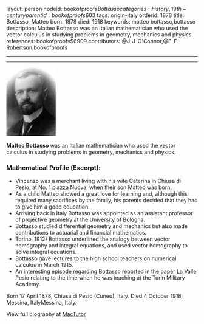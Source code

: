 layout: person
nodeid: bookofproofs$Bottasso
categories: history,19th-century
parentid: bookofproofs$603
tags: origin-italy
orderid: 1878
title: Bottasso, Matteo
born: 1878
died: 1918
keywords: matteo bottasso,bottasso
description: Matteo Bottasso was an Italian mathematician who used the vector calculus in studying problems in geometry, mechanics and physics.
references: bookofproofs$6909
contributors: @J-J-O'Connor,@E-F-Robertson,bookofproofs

---



---

![Bottasso.jpg](https://github.com/bookofproofs/bookofproofs.github.io/blob/main/_sources/_assets/images/portraits/Bottasso.jpg?raw=true)

**Matteo Bottasso** was an Italian mathematician who used the vector calculus in studying problems in geometry, mechanics and physics.

### Mathematical Profile (Excerpt):
* Vincenzo was a merchant living with his wife Caterina in Chiusa di Pesio, at No. 1 piazza Nuova, when their son Matteo was born.
* As a child Matteo showed a great love for learning and, although this required many sacrifices by the family, his parents decided that they had to give him a good education.
* Arriving back in Italy Bottasso was appointed as an assistant professor of projective geometry at the University of Bologna.
* Bottasso studied differential geometry and mechanics but also made contributions to actuarial and financial mathematics.
* Torino, 1912) Bottasso underlined the analogy between vector homography and integral equations, and used vector homography to solve integral equations.
* Bottasso gave lectures to the high school teachers on numerical calculus in March 1915.
* An interesting episode regarding Bottasso reported in the paper La Valle Pesio relating to the time when he was teaching at the Turin Military Academy.

Born 17 April 1878, Chiusa di Pesio (Cuneo), Italy. Died 4 October 1918, Messina, ItalyMessina, Italy.

View full biography at [MacTutor](https://mathshistory.st-andrews.ac.uk/Biographies/Bottasso/)

